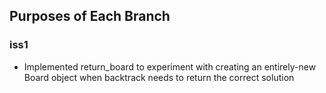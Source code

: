 ## Purposes of Each Branch
### iss1
* Implemented return\_board to experiment with creating an entirely-new Board object when backtrack needs to return the correct solution
